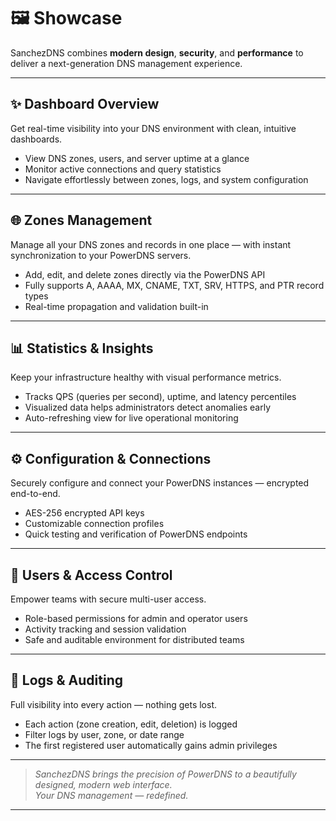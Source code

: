 

# 🖼️ Showcase

SanchezDNS combines **modern design**, **security**, and **performance** to deliver a next-generation DNS management experience.

---

## ✨ Dashboard Overview

Get real-time visibility into your DNS environment with clean, intuitive dashboards.


- View DNS zones, users, and server uptime at a glance  
- Monitor active connections and query statistics  
- Navigate effortlessly between zones, logs, and system configuration  

---

## 🌐 Zones Management

Manage all your DNS zones and records in one place — with instant synchronization to your PowerDNS servers.


- Add, edit, and delete zones directly via the PowerDNS API  
- Fully supports A, AAAA, MX, CNAME, TXT, SRV, HTTPS, and PTR record types  
- Real-time propagation and validation built-in  

---

## 📊 Statistics & Insights

Keep your infrastructure healthy with visual performance metrics.


- Tracks QPS (queries per second), uptime, and latency percentiles  
- Visualized data helps administrators detect anomalies early  
- Auto-refreshing view for live operational monitoring  

---

## ⚙️ Configuration & Connections

Securely configure and connect your PowerDNS instances — encrypted end-to-end.


- AES-256 encrypted API keys  
- Customizable connection profiles  
- Quick testing and verification of PowerDNS endpoints  

---

## 👥 Users & Access Control

Empower teams with secure multi-user access.


- Role-based permissions for admin and operator users  
- Activity tracking and session validation  
- Safe and auditable environment for distributed teams  

---

## 🧾 Logs & Auditing

Full visibility into every action — nothing gets lost.


- Each action (zone creation, edit, deletion) is logged  
- Filter logs by user, zone, or date range  
- The first registered user automatically gains admin privileges  

---

> _SanchezDNS brings the precision of PowerDNS to a beautifully designed, modern web interface.  
Your DNS management — redefined._

---